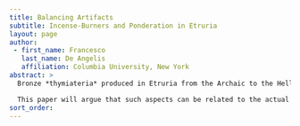 ```yaml
---
title: Balancing Artifacts
subtitle: Incense-Burners and Ponderation in Etruria
layout: page
author:
 - first_name: Francesco
   last_name: De Angelis
   affiliation: Columbia University, New York
abstract: >
  Bronze *thymiateria* produced in Etruria from the Archaic to the Hellenistic age often include in their shapes components that make more or less explicit reference to specific properties of the artifacts themselves. These components can be abstract (e.g., series of superimposed discoid and lenticular elements) or figural (typically, human figures that support the stem of the *thymiaterion*; but also animals and isolated limbs such as legs). In both cases, they appear to underscore the aspects of gravity, lightness, and equilibrium.

  This paper will argue that such aspects can be related to the actual functions of the incense-burners. They thereby serve as self-conscious visual commentaries on the perceived nature of these implements. At the same time, their analysis can also shed light on the multifaceted ways in which Greek ponderation was received and understood in Etruria.
sort_order:
---
```

